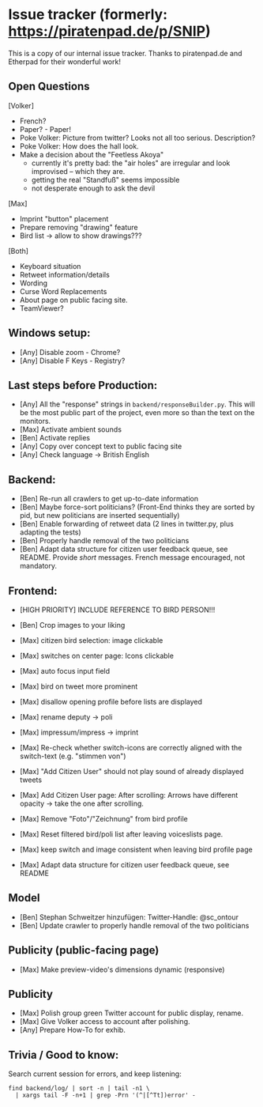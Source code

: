 # Issue tracker (formerly: https://piratenpad.de/p/SNIP)

This is a copy of our internal issue tracker. Thanks to piratenpad.de
and Etherpad for their wonderful work!

## Open Questions

[Volker]
- French?
- Paper? - Paper!
- Poke Volker: Picture<Schweizer> from twitter? Looks not all too serious. Description?
- Poke Volker: How does the hall look.
- Make a decision about the "Feetless Akoya"
    * currently it's pretty bad: the "air holes" are irregular and look improvised – which they are.
    * getting the real "Standfuß" seems impossible
    * not desperate enough to ask the devil

[Max]
- Imprint "button" placement
- Prepare removing "drawing" feature
- Bird list -> allow to show drawings???

[Both]
- Keyboard situation
- Retweet information/details
- Wording
- Curse Word Replacements
- About page on public facing site.
- TeamViewer?

## Windows setup:

- [Any] Disable zoom - Chrome?
- [Any] Disable F Keys - Registry?

## Last steps before Production:

- [Any] All the "response" strings in `backend/responseBuilder.py`.
    This will be the most public part of the project, even more so than the text on the monitors.
- [Max] Activate ambient sounds
- [Ben] Activate replies
- [Any] Copy over concept text to public facing site
- [Any] Check language -> British English

## Backend:

- [Ben] Re-run all crawlers to get up-to-date information
- [Ben] Maybe force-sort politicians? (Front-End thinks they are sorted by pid, but new politicians are inserted sequentially)
- [Ben] Enable forwarding of retweet data (2 lines in twitter.py, plus adapting the tests)
- [Ben] Properly handle removal of the two politicians
- [Ben] Adapt data structure for citizen user feedback queue, see README.
      Provide *short* messages. French message encouraged, not mandatory.

## Frontend:

- [HIGH PRIORITY] INCLUDE REFERENCE TO BIRD PERSON!!!

- [Ben] Crop images to your liking
- [Max] citizen bird selection: image clickable
- [Max] switches on center page: Icons clickable
- [Max] auto focus input field
- [Max] bird on tweet more prominent
- [Max] disallow opening profile before lists are displayed  
- [Max] rename deputy -> poli
- [Max] impressum/impress -> imprint
- [Max] Re-check whether switch-icons are correctly aligned with the switch-text (e.g. "stimmen von")
- [Max] "Add Citizen User" should not play sound of already displayed tweets
- [Max] Add Citizen User page: After scrolling: Arrows have different opacity -> take the one after scrolling.
- [Max] Remove "Foto"/"Zeichnung" from bird profile
- [Max] Reset filtered bird/poli list after leaving voiceslists page.
- [Max] keep switch and image consistent when leaving bird profile page
- [Max] Adapt data structure for citizen user feedback queue, see README

## Model

- [Ben] Stephan Schweitzer hinzufügen:
    Twitter-Handle: @sc_ontour
- [Ben] Update crawler to properly handle removal of the two politicians

## Publicity (public-facing page)

- [Max] Make preview-video's dimensions dynamic (responsive)

## Publicity

- [Max] Polish group green Twitter account for public display, rename.
- [Max] Give Volker access to account after polishing.
- [Any] Prepare How-To for exhib.

## Trivia / Good to know:

Search current session for errors, and keep listening:

    find backend/log/ | sort -n | tail -n1 \
      | xargs tail -F -n+1 | grep -Prn '(^|[^Tt])error' -
